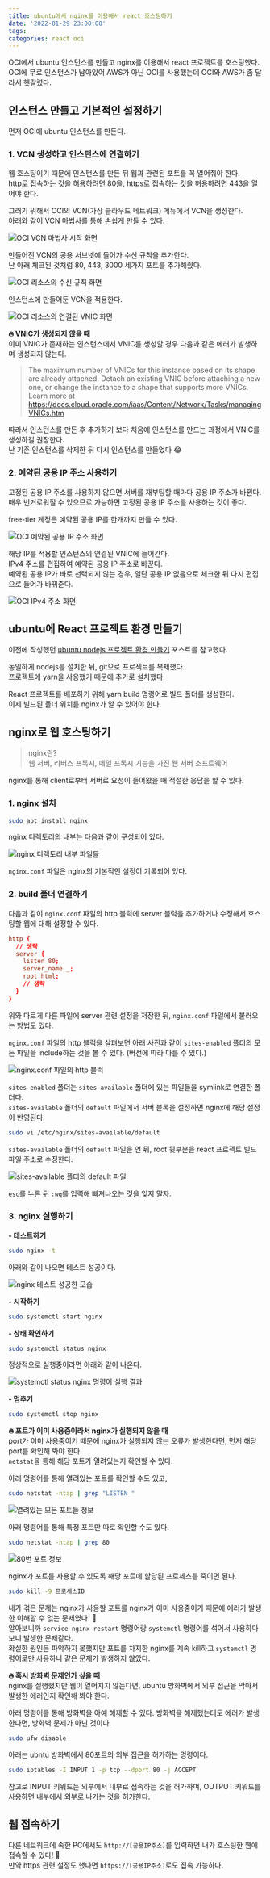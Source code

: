 ```yaml
---
title: ubuntu에서 nginx를 이용해서 react 호스팅하기
date: '2022-01-29 23:00:00'
tags:
categories: react oci
---
```


OCI에서 ubuntu 인스턴스를 만들고 nginx를 이용해서 react 프로젝트를 호스팅했다.  
OCI에 무료 인스턴스가 남아있어 AWS가 아닌 OCI를 사용했는데 OCI와 AWS가 좀 달라서 헷갈렸다.

## 인스턴스 만들고 기본적인 설정하기

먼저 OCI에 ubuntu 인스턴스를 만든다.

### 1. VCN 생성하고 인스턴스에 연결하기

웹 호스팅이기 때문에 인스턴스를 만든 뒤 웹과 관련된 포트를 꼭 열어줘야 한다.  
http로 접속하는 것을 허용하려면 80을, https로 접속하는 것을 허용하려면 443을 열어야 한다.

그러기 위해서 OCI의 VCN(가상 클라우드 네트워크) 메뉴에서 VCN을 생성한다.  
아래와 같이 VCN 마법사를 통해 손쉽게 만들 수 있다.

![OCI VCN 마법사 시작 화면](oci-start-vcn-wizard.png)

만들어진 VCN의 공용 서브넷에 들어가 수신 규칙을 추가한다.  
난 아래 체크된 것처럼 80, 443, 3000 세가지 포트를 추가해줬다.

![OCI 리소스의 수신 규칙 화면](oci-ingress-rules.png)

인스턴스에 만들어둔 VCN을 적용한다.

![OCI 리소스의 연결된 VNIC 화면](oci-connected-vnic.png)

**🔥 VNIC가 생성되지 않을 때**  
이미 VNIC가 존재하는 인스턴스에서 VNIC를 생성할 경우 다음과 같은 에러가 발생하며 생성되지 않는다.

> The maximum number of VNICs for this instance based on its shape are already attached. Detach an existing VNIC before attaching a new one, or change the instance to a shape that supports more VNICs. Learn more at https://docs.cloud.oracle.com/iaas/Content/Network/Tasks/managingVNICs.htm

따라서 인스턴스를 만든 후 추가하기 보다 처음에 인스턴스를 만드는 과정에서 VNIC를 생성하길 권장한다.  
난 기존 인스턴스를 삭제한 뒤 다시 인스턴스를 만들었다 😂

### 2. 예약된 공용 IP 주소 사용하기

고정된 공용 IP 주소를 사용하지 않으면 서버를 재부팅할 때마다 공용 IP 주소가 바뀐다.  
매우 번거로워질 수 있으므로 가능하면 고정된 공용 IP 주소를 사용하는 것이 좋다.

free-tier 계정은 예약된 공용 IP를 한개까지 만들 수 있다.

![OCI 예약된 공용 IP 주소 화면](oci-reserved-public-ip-address.png)

해당 IP를 적용할 인스턴스의 연결된 VNIC에 들어간다.  
IPv4 주소를 편집하여 예약된 공용 IP 주소로 바꾼다.  
예약된 공용 IP가 바로 선택되지 않는 경우, 일단 공용 IP 없음으로 체크한 뒤 다시 편집으로 들어가 바꿔준다.

![OCI IPv4 주소 화면](oci-ipv4-address.png)

## ubuntu에 React 프로젝트 환경 만들기

이전에 작성했던 [ubuntu nodejs 프로젝트 환경 만들기](https://heony704.github.io/ubuntu-nodejs-setting) 포스트를 참고했다.

동일하게 nodejs를 설치한 뒤, git으로 프로젝트를 복제했다.  
프로젝트에 yarn을 사용했기 때문에 추가로 설치했다.

React 프로젝트를 배포하기 위해 yarn build 명령어로 빌드 폴더를 생성한다.  
이제 빌드된 폴더 위치를 nginx가 알 수 있어야 한다.

## nginx로 웹 호스팅하기

> nginx란?  
> 웹 서버, 리버스 프록시, 메일 프록시 기능을 가진 웹 서버 소프트웨어

nginx를 통해 client로부터 서버로 요청이 들어왔을 때 적절한 응답을 할 수 있다.

### 1. nginx 설치

```bash
sudo apt install nginx
```

nginx 디렉토리의 내부는 다음과 같이 구성되어 있다.

![nginx 디렉토리 내부 파일들](nginx-directory.png)

`nginx.conf` 파일은 nginx의 기본적인 설정이 기록되어 있다.

### 2. build 폴더 연결하기

다음과 같이 `nginx.conf` 파일의 http 블럭에 server 블럭을 추가하거나 수정해서 호스팅할 웹에 대해 설정할 수 있다.

```conf
http {
  // 생략
  server {
    listen 80;
    server_name _;
    root html;
    // 생략
  }
}
```

위와 다르게 다른 파일에 server 관련 설정을 저장한 뒤, `nginx.conf` 파일에서 불러오는 방법도 있다.

`nginx.conf` 파일의 http 블럭을 살펴보면 아래 사진과 같이 `sites-enabled` 폴더의 모든 파일을 include하는 것을 볼 수 있다. (버전에 따라 다를 수 있다.)

![nginx.conf 파일의 http 블럭](nginx-conf-http.png)

`sites-enabled` 폴더는 `sites-available` 폴더에 있는 파일들을 symlink로 연결한 폴더다.  
`sites-available` 폴더의 `default` 파일에서 서버 블록을 설정하면 nginx에 해당 설정이 반영된다.

```bash
sudo vi /etc/hginx/sites-available/default
```

`sites-available` 폴더의 `default` 파일을 연 뒤, root 뒷부분을 react 프로젝트 빌드 파일 주소로 수정한다.

![sites-available 폴더의 default 파일](sites-available.png)

`esc`를 누른 뒤 `:wq`를 입력해 빠져나오는 것을 잊지 말자.

### 3. nginx 실행하기

**- 테스트하기**

```bash
sudo nginx -t
```

아래와 같이 나오면 테스트 성공이다.

![nginx 테스트 성공한 모습](nginx-t.png)

**- 시작하기**

```bash
sudo systemctl start nginx
```

**- 상태 확인하기**

```bash
sudo systemctl status nginx
```

정상적으로 실행중이라면 아래와 같이 나온다.

![systemctl status nginx 명령어 실행 결과](systemctl-status-nginx.png)

**- 멈추기**

```bash
sudo systemctl stop nginx
```

**🔥 포트가 이미 사용중이라서 nginx가 실행되지 않을 때**  
port가 이미 사용중이기 때문에 nginx가 실행되지 않는 오류가 발생한다면, 먼저 해당 port를 확인해 봐야 한다.  
`netstat`을 통해 해당 포트가 열려있는지 확인할 수 있다.

아래 명령어를 통해 열려있는 포트를 확인할 수도 있고,

```bash
sudo netstat -ntap | grep "LISTEN "
```

![열려있는 모든 포트들 정보](netstat-ntap-grep-listen.png)

아래 명령어를 통해 특정 포트만 따로 확인할 수도 있다.

```bash
sudo netstat -ntap | grep 80
```

![80번 포트 정보](netstat-ntap-grep-80.png)

nginx가 포트를 사용할 수 있도록 해당 포트에 할당된 프로세스를 죽이면 된다.

```bash
sudo kill -9 프로세스ID
```

내가 겪은 문제는 nginx가 사용할 포트를 nginx가 이미 사용중이기 때문에 에러가 발생한 이해할 수 없는 문제였다. 🤔  
알아보니까 `service nginx restart` 명령어랑 `systemctl` 명령어를 섞어서 사용하다보니 발생한 문제같다.  
확실한 원인은 파악하지 못했지만 포트를 차지한 nginx를 계속 kill하고 `systemctl` 명령어로만 사용하니 같은 문제가 발생하지 않았다.

**🔥 혹시 방화벽 문제인가 싶을 때**  
nginx를 실행했지만 웹이 열어지지 않는다면, ubuntu 방화벽에서 외부 접근을 막아서 발생한 에러인지 확인해 봐야 한다.

아래 명령어를 통해 방화벽을 아예 해제할 수 있다. 방화벽을 해제했는데도 에러가 발생한다면, 방화벽 문제가 아닌 것이다.

```bash
sudo ufw disable
```

아래는 ubntu 방화벽에서 80포트의 외부 접근을 허가하는 명령어다.

```bash
sudo iptables -I INPUT 1 -p tcp --dport 80 -j ACCEPT
```

참고로 INPUT 키워드는 외부에서 내부로 접속하는 것을 허가하며, OUTPUT 키워드를 사용하면 내부에서 외부로 나가는 것을 허가한다.

## 웹 접속하기

다른 네트워크에 속한 PC에서도 `http://[공용IP주소]`를 입력하면 내가 호스팅한 웹에 접속할 수 있다! 🥳  
만약 https 관련 설정도 했다면 `https://[공용IP주소]`로도 접속 가능하다.

```toc

```
